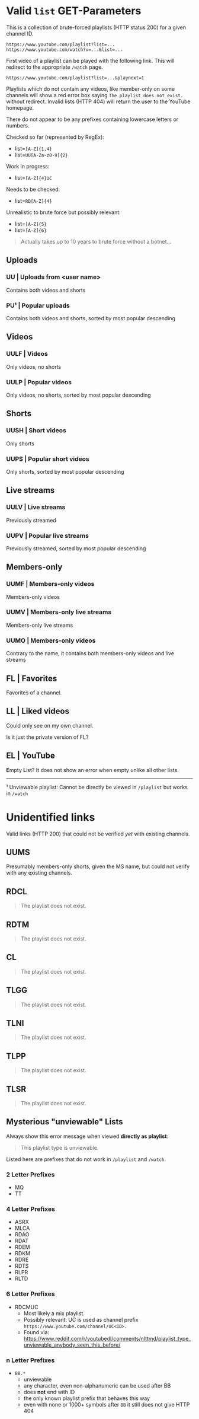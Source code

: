 # Valid `list` GET-Parameters
This is a collection of brute-forced playlists (HTTP status 200) for a given channel ID.

```
https://www.youtube.com/playlist?list=...
https://www.youtube.com/watch?v=...&list=...
```

First video of a playlist can be played with the following link.
This will redirect to the appropriate `/watch` page.
```
https://www.youtube.com/playlist?list=...&playnext=1
```

Playlists which do not contain any videos, like member-only on some channels
will show a red error box saying `The playlist does not exist.` without redirect.
Invalid lists (HTTP 404) will return the user to the YouTube homepage.

There do not appear to be any prefixes containing lowercase letters or numbers.

Checked so far (represented by RegEx):
- list=`[A-Z]{1,4}`
- list=`UU[A-Za-z0-9]{2}`

Work in progress:
- list=`[A-Z]{4}UC`

Needs to be checked:
- list=`RD[A-Z]{4}`

Unrealistic to brute force but possibly relevant:
- list=`[A-Z]{5}`
- list=`[A-Z]{6}`

> Actually takes up to 10 years to brute force without a botnet...

## Uploads

### UU | Uploads from \<user name>
Contains both videos and shorts

### PU¹ | Popular uploads
Contains both videos and shorts, sorted by most popular descending

## Videos

### UULF | Videos
Only videos, no shorts

### UULP | Popular videos
Only videos, no shorts, sorted by most popular descending

## Shorts

### UUSH | Short videos
Only shorts

### UUPS | Popular short videos
Only shorts, sorted by most popular descending

## Live streams

### UULV | Live streams
Previously streamed

### UUPV | Popular live streams
Previously streamed, sorted by most popular descending

## Members-only

### UUMF | Members-only videos
Members-only videos

### UUMV | Members-only live streams
Members-only live streams

### UUMO | Members-only videos
Contrary to the name, it contains both members-only videos and live streams

## FL | Favorites
Favorites of a channel.

## LL | Liked videos
Could only see on my own channel.

Is it just the private version of FL?

## EL | YouTube
**E**mpty **L**ist? It does not show an error when empty unlike all other lists.

---

¹ Unviewable playlist: Cannot be directly be viewed in `/playlist` but works in `/watch`

# Unidentified links
Valid links (HTTP 200) that could not be verified _yet_ with existing channels.

## UUMS
Presumably members-only shorts, given the MS name, but could not verify with any existing channels.

## RDCL
> The playlist does not exist.

## RDTM
> The playlist does not exist.

## CL
> The playlist does not exist.

## TLGG
> The playlist does not exist.

## TLNI
> The playlist does not exist.

## TLPP
> The playlist does not exist.

## TLSR
> The playlist does not exist.

## Mysterious "unviewable" Lists
Always show this error message when viewed **directly as playlist**:
> This playlist type is unviewable.

Listed here are prefixes that do not work in `/playlist` and `/watch`.

### 2 Letter Prefixes
- MQ
- TT

### 4 Letter Prefixes
- ASRX
- MLCA
- RDAO
- RDAT
- RDEM
- RDKM
- RDRE
- RDTS
- RLPR
- RLTD

### 6 Letter Prefixes
- RDCMUC
  - Most likely a mix playlist.
  - Possibly relevant: UC is used as channel prefix `https://www.youtube.com/channel/UC<ID>`.
  - Found via: https://www.reddit.com/r/youtubedl/comments/nlttmd/playlist_type_unviewable_anybody_seen_this_before/

### n Letter Prefixes
- `BB.*`
  - unviewable
  - any character, even non-alphanumeric can be used after BB
  - does **not** end with ID
  - the only known playlist prefix that behaves this way
  - even with none or 1000+ symbols after `BB` it still does not give HTTP 404
